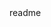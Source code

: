 <snippet>
  <content>
  <![CDATA[
    # ${1:Project Name}
     TODO: Write a project description
    ## Installation
      TODO: Describe the installation process
    ## Usage
      TODO: Write usage instructions
    ## Contributing
      1. Fork it!
      2. Create your feature branch: `git checkout -b my-new-feature`
      3. Commit your changes: `git commit -am 'Add some feature'`
      4. Push to the branch: `git push origin my-new-feature`
      5. Submit a pull request :D
    ## History
      TODO: Write history
    ## Credits
      TODO: Write credits
    ## License
      TODO: Write license
  ]]>
  </content>
  <tabTrigger>readme</tabTrigger>
</snippet>
